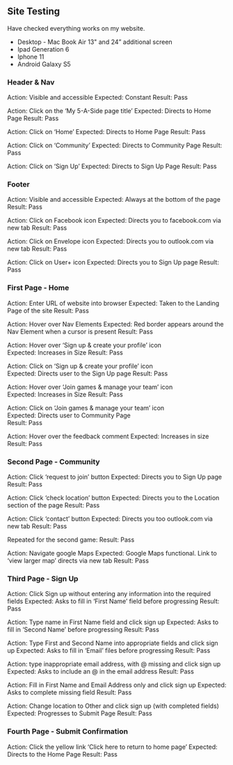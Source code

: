 
## Site Testing


Have checked everything works on my website.

* Desktop - Mac Book Air 13" and 24” additional screen
* Ipad Generation 6
* Iphone 11 
* Android Galaxy S5

### Header & Nav
Action: Visible and accessible
Expected: Constant
Result: Pass

Action: Click on the ‘My 5-A-Side page title’
Expected: Directs to Home Page
Result: Pass

Action: Click on ‘Home’
Expected: Directs to Home Page
Result: Pass

Action: Click on ‘Community’
Expected: Directs to Community Page
Result: Pass

Action: Click on ‘Sign Up’
Expected: Directs to Sign Up Page
Result: Pass


### Footer
Action: Visible and accessible
Expected: Always at the bottom of the page
Result: Pass

Action: Click on Facebook icon
Expected: Directs you to facebook.com via new tab
Result: Pass

Action: Click on Envelope icon
Expected: Directs you to outlook.com via new tab
Result: Pass

Action: Click on User+ icon
Expected: Directs you to Sign Up page
Result: Pass



### First Page - Home
Action: Enter URL of website into browser
Expected: Taken to the Landing Page of the site
Result: Pass

Action: Hover over Nav Elements
Expected: Red border appears around the Nav Element when a cursor is present
Result: Pass

Action: Hover over ‘Sign up & create your profile’ icon		
Expected: Increases in Size 
Result: Pass

Action: Click on ‘Sign up & create your profile’ icon		
Expected: Directs user to the Sign Up page
Result: Pass

Action: Hover over ‘Join games & manage your team’ icon		
Expected: Increases in Size
Result: Pass

Action: Click on ‘Join games & manage your team’ icon	
Expected: Directs user to Community Page		
Result: Pass

Action: Hover over the feedback comment 
Expected: Increases in size
Result: Pass



### Second Page - Community

Action: Click ‘request to join’ button
Expected: Directs you to Sign Up page
Result: Pass

Action: Click ‘check location’ button
Expected: Directs you to the Location section of the page
Result: Pass

Action: Click ‘contact’ button
Expected: Directs you too outlook.com via new tab
Result: Pass

Repeated for the second game:
Result: Pass

Action: Navigate google Maps
Expected: Google Maps functional. Link to ‘view larger map’ directs via new tab
Result: Pass 



### Third Page - Sign Up

Action: Click Sign up without entering any information into the required fields
Expected: Asks to fill in ‘First Name’ field before progressing
Result: Pass

Action: Type name in First Name field and click sign up
Expected: Asks to fill in ‘Second Name’ before progressing
Result: Pass

Action: Type First and Second Name into appropriate fields and click sign up 
Expected: Asks to fill in ‘Email’ files before progressing
Result: Pass

Action: type inappropriate email address, with @ missing and click sign up
Expected: Asks to include an @ in the email address
Result: Pass

Action: Fill in First Name and Email Address only and click sign up
Expected: Asks to complete missing field
Result: Pass

Action: Change location to Other and click sign up (with completed fields)
Expected: Progresses to Submit Page
Result: Pass



### Fourth Page - Submit Confirmation
Action: Click the yellow link ‘Click here to return to home page’
Expected: Directs to the Home Page
Result: Pass